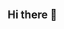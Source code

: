 ## Hi there 👋

<!--
**DennEdit/DennEdit** is a ✨ _special_ ✨ repository because its `README.md` (this file) appears on your GitHub profile.

Here are some ideas to get you started:

- 🔭 I’m currently working on ... my portfolio
- 🌱 I’m currently learning ... front end design
- 👯 I’m looking to collaborate on ...
- 🤔 I’m looking for help with ...
- 💬 Ask me about ... anything
- 📫 How to reach me: ... facebook
- 😄 Pronouns: ... he/him
- ⚡ Fun fact: ... gamer dude
-->
